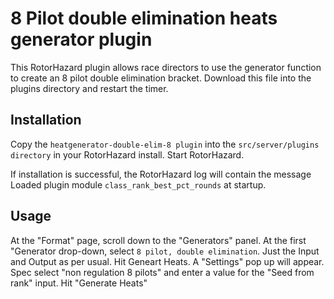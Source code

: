 # 8 Pilot double elimination heats generator plugin
This RotorHazard plugin allows race directors to use the generator function to create an 8 pilot double elimination bracket. Download this file into the plugins directory and restart the timer.

## Installation
Copy the ``heatgenerator-double-elim-8 plugin`` into the ``src/server/plugins directory`` in your RotorHazard install. Start RotorHazard.

If installation is successful, the RotorHazard log will contain the message Loaded plugin module ``class_rank_best_pct_rounds`` at startup.

## Usage
At the "Format" page, scroll down to the "Generators" panel. At the first "Generator drop-down, select ``8 pilot, double elimination``. Just the Input and Output as per usual. Hit Geneart Heats. A "Settings" pop up will appear. Spec select "non regulation 8 pilots" and enter a value for the "Seed from rank" input. Hit "Generate Heats"
